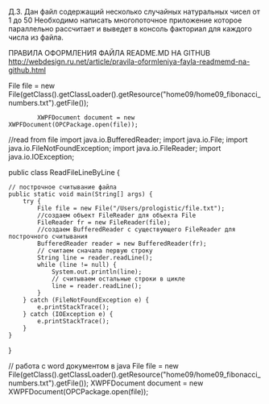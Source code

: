 Д.З.
Дан файл содержащий несколько случайных натуральных чисел от 1 до 50
Необходимо написать многопоточное приложение которое параллельно рассчитает 
и выведет в консоль факториал для каждого числа из файла.

ПРАВИЛА ОФОРМЛЕНИЯ ФАЙЛА README.MD НА GITHUB
http://webdesign.ru.net/article/pravila-oformleniya-fayla-readmemd-na-github.html

  File file = new File(getClass().getClassLoader().getResource("home09/home09_fibonacci_numbers.txt").getFile());
  
  
            XWPFDocument document = new XWPFDocument(OPCPackage.open(file));




//read from file
import java.io.BufferedReader;
import java.io.File;
import java.io.FileNotFoundException;
import java.io.FileReader;
import java.io.IOException;
 
public class ReadFileLineByLine {
 
    // построчное считывание файла
    public static void main(String[] args) {
        try {
            File file = new File("/Users/prologistic/file.txt");
            //создаем объект FileReader для объекта File
            FileReader fr = new FileReader(file);
            //создаем BufferedReader с существующего FileReader для построчного считывания
            BufferedReader reader = new BufferedReader(fr);
            // считаем сначала первую строку
            String line = reader.readLine();
            while (line != null) {
                System.out.println(line);
                // считываем остальные строки в цикле
                line = reader.readLine();
            }
        } catch (FileNotFoundException e) {
            e.printStackTrace();
        } catch (IOException e) {
            e.printStackTrace();
        }
    }
 
}



// работа с word документом в java
            File file = new File(getClass().getClassLoader().getResource("home09/home09_fibonacci_numbers.txt").getFile());
            XWPFDocument document = new XWPFDocument(OPCPackage.open(file));
